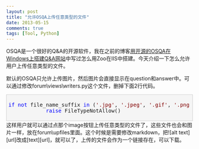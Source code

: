 ```yaml
---
layout: post
title: "允许OSQA上传任意类型的文件"
date: 2013-05-15
comments: true
tags: [Tool, Python]
---
```

<p>OSQA是一个很好的Q&amp;A的开源软件，我在之前的博客<a href="http://fresky.github.io/blog/2012/10/25/setup-osqa-in-windows/">用开源的OSQA在Windows上搭建Q&A网站</a>中写过怎么用Zoo在IIS中搭建。今天介绍一下怎么允许用户上传任意类型的文件。</p>  <p>默认的OSQA只允许上传图片，然后图片会直接显示在question和answer中。可以通过修改forum\views\writers.py这个文件，删掉下面2行代码。</p>  <p>   <div style="border-bottom: #cccccc 1px solid; border-left: #cccccc 1px solid; padding-bottom: 5px; background-color: #f5f5f5; padding-left: 5px; padding-right: 5px; border-top: #cccccc 1px solid; border-right: #cccccc 1px solid; padding-top: 5px" class="cnblogs_code">     <pre><span style="color: #0000ff">if</span> <span style="color: #0000ff">not</span> file_name_suffix <span style="color: #0000ff">in</span> (<span style="color: #800000">'</span><span style="color: #800000">.jpg</span><span style="color: #800000">'</span>, <span style="color: #800000">'</span><span style="color: #800000">.jpeg</span><span style="color: #800000">'</span>, <span style="color: #800000">'</span><span style="color: #800000">.gif</span><span style="color: #800000">'</span>, <span style="color: #800000">'</span><span style="color: #800000">.png</span><span style="color: #800000">'</span>, <span style="color: #800000">'</span><span style="color: #800000">.bmp</span><span style="color: #800000">'</span>, <span style="color: #800000">'</span><span style="color: #800000">.tiff</span><span style="color: #800000">'</span>, <span style="color: #800000">'</span><span style="color: #800000">.ico</span><span style="color: #800000">'</span><span style="color: #000000">):
            </span><span style="color: #0000ff">raise</span> FileTypeNotAllow()</pre>
  </div>
这样用户就可以通过点那个image按钮上传任意类型的文件了，这些文件也会和图片一样，放在forum\upfiles里面。这个时候是需要修改markdown，把![alt text][url]改成[text][url]，就可以了，上传的文件会作为一个链接存在，可以下载。

  </p>